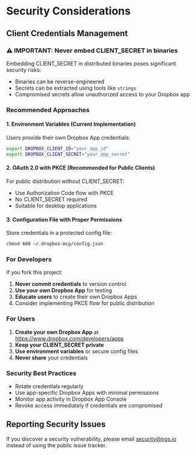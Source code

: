 # Security Considerations

## Client Credentials Management

### ⚠️ IMPORTANT: Never embed CLIENT_SECRET in binaries

Embedding CLIENT_SECRET in distributed binaries poses significant security risks:
- Binaries can be reverse-engineered
- Secrets can be extracted using tools like `strings`
- Compromised secrets allow unauthorized access to your Dropbox app

### Recommended Approaches

#### 1. Environment Variables (Current Implementation)
Users provide their own Dropbox App credentials:
```bash
export DROPBOX_CLIENT_ID="your_app_id"
export DROPBOX_CLIENT_SECRET="your_app_secret"
```

#### 2. OAuth 2.0 with PKCE (Recommended for Public Clients)
For public distribution without CLIENT_SECRET:
- Use Authorization Code flow with PKCE
- No CLIENT_SECRET required
- Suitable for desktop applications

#### 3. Configuration File with Proper Permissions
Store credentials in a protected config file:
```bash
chmod 600 ~/.dropbox-mcp/config.json
```

### For Developers

If you fork this project:
1. **Never commit credentials** to version control
2. **Use your own Dropbox App** for testing
3. **Educate users** to create their own Dropbox Apps
4. Consider implementing PKCE flow for public distribution

### For Users

1. **Create your own Dropbox App** at https://www.dropbox.com/developers/apps
2. **Keep your CLIENT_SECRET private**
3. **Use environment variables** or secure config files
4. **Never share** your credentials

### Security Best Practices

- Rotate credentials regularly
- Use app-specific Dropbox Apps with minimal permissions
- Monitor app activity in Dropbox App Console
- Revoke access immediately if credentials are compromised

## Reporting Security Issues

If you discover a security vulnerability, please email security@ngs.io instead of using the public issue tracker.